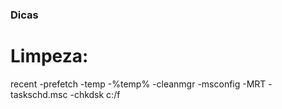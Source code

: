 ### Dicas

# Limpeza:
recent
-prefetch
-temp
-%temp%
-cleanmgr
-msconfig
-MRT
-taskschd.msc
-chkdsk c:/f




